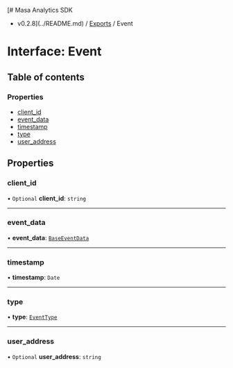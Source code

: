 [# Masa Analytics SDK
 - v0.2.8](../README.md) / [Exports](../modules.md) / Event

# Interface: Event

## Table of contents

### Properties

- [client\_id](Event.md#client_id)
- [event\_data](Event.md#event_data)
- [timestamp](Event.md#timestamp)
- [type](Event.md#type)
- [user\_address](Event.md#user_address)

## Properties

### client\_id

• `Optional` **client\_id**: `string`

___

### event\_data

• **event\_data**: [`BaseEventData`](BaseEventData.md)

___

### timestamp

• **timestamp**: `Date`

___

### type

• **type**: [`EventType`](../modules.md#eventtype)

___

### user\_address

• `Optional` **user\_address**: `string`
